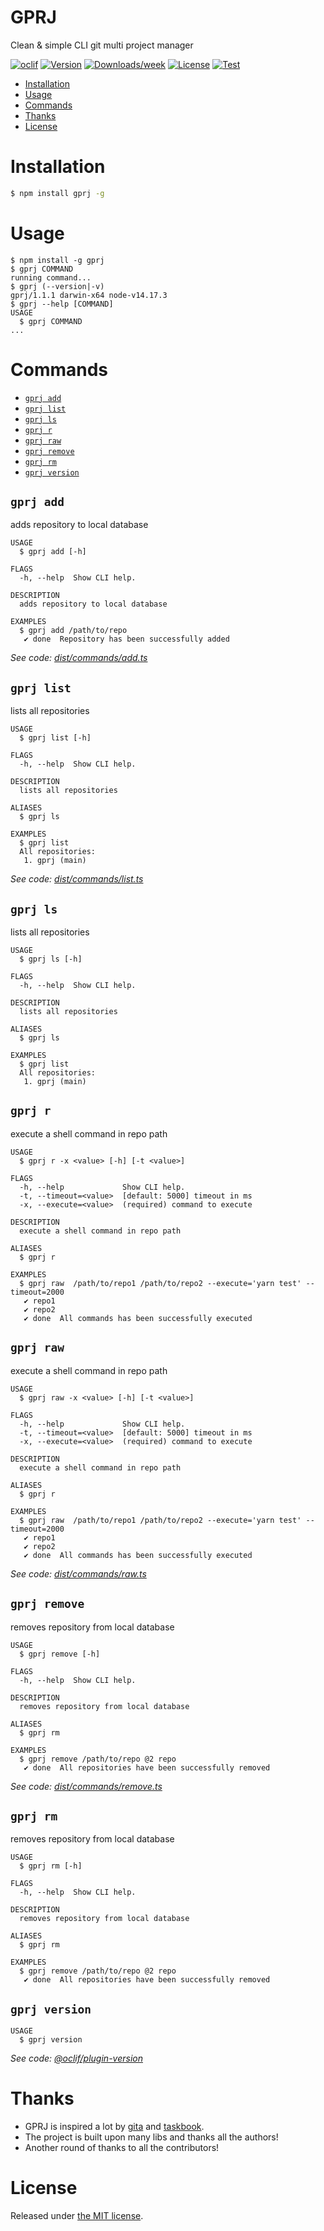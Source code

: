 GPRJ
====

Clean &amp; simple CLI git multi project manager

[![oclif](https://img.shields.io/badge/cli-oclif-brightgreen.svg)](https://oclif.io)
[![Version](https://img.shields.io/npm/v/gprj.svg)](https://npmjs.org/package/gprj)
[![Downloads/week](https://img.shields.io/npm/dw/gprj.svg)](https://npmjs.org/package/gprj)
[![License](https://img.shields.io/npm/l/gprj.svg)](https://github.com/dolfbarr/gprj/blob/master/package.json)
[![Test](https://github.com/dolfbarr/gprj/actions/workflows/push.yaml/badge.svg?branch=main&event=push)](https://github.com/dolfbarr/gprj/actions/workflows/push.yaml)

<!-- toc -->
* [Installation](#installation)
* [Usage](#usage)
* [Commands](#commands)
* [Thanks](#thanks)
* [License](#license)
<!-- tocstop -->

# Installation

```sh
$ npm install gprj -g
```

# Usage
<!-- usage -->
```sh-session
$ npm install -g gprj
$ gprj COMMAND
running command...
$ gprj (--version|-v)
gprj/1.1.1 darwin-x64 node-v14.17.3
$ gprj --help [COMMAND]
USAGE
  $ gprj COMMAND
...
```
<!-- usagestop -->
# Commands
<!-- commands -->
* [`gprj add`](#gprj-add)
* [`gprj list`](#gprj-list)
* [`gprj ls`](#gprj-ls)
* [`gprj r`](#gprj-r)
* [`gprj raw`](#gprj-raw)
* [`gprj remove`](#gprj-remove)
* [`gprj rm`](#gprj-rm)
* [`gprj version`](#gprj-version)

## `gprj add`

adds repository to local database

```
USAGE
  $ gprj add [-h]

FLAGS
  -h, --help  Show CLI help.

DESCRIPTION
  adds repository to local database

EXAMPLES
  $ gprj add /path/to/repo
   ✔ done  Repository has been successfully added
```

_See code: [dist/commands/add.ts](https://github.com/dolfbarr/gprj/blob/v1.1.1/dist/commands/add.ts)_

## `gprj list`

lists all repositories

```
USAGE
  $ gprj list [-h]

FLAGS
  -h, --help  Show CLI help.

DESCRIPTION
  lists all repositories

ALIASES
  $ gprj ls

EXAMPLES
  $ gprj list
  All repositories:
   1. gprj (main)
```

_See code: [dist/commands/list.ts](https://github.com/dolfbarr/gprj/blob/v1.1.1/dist/commands/list.ts)_

## `gprj ls`

lists all repositories

```
USAGE
  $ gprj ls [-h]

FLAGS
  -h, --help  Show CLI help.

DESCRIPTION
  lists all repositories

ALIASES
  $ gprj ls

EXAMPLES
  $ gprj list
  All repositories:
   1. gprj (main)
```

## `gprj r`

execute a shell command in repo path

```
USAGE
  $ gprj r -x <value> [-h] [-t <value>]

FLAGS
  -h, --help             Show CLI help.
  -t, --timeout=<value>  [default: 5000] timeout in ms
  -x, --execute=<value>  (required) command to execute

DESCRIPTION
  execute a shell command in repo path

ALIASES
  $ gprj r

EXAMPLES
  $ gprj raw  /path/to/repo1 /path/to/repo2 --execute='yarn test' --timeout=2000
   ✔ repo1
   ✔ repo2
   ✔ done  All commands has been successfully executed
```

## `gprj raw`

execute a shell command in repo path

```
USAGE
  $ gprj raw -x <value> [-h] [-t <value>]

FLAGS
  -h, --help             Show CLI help.
  -t, --timeout=<value>  [default: 5000] timeout in ms
  -x, --execute=<value>  (required) command to execute

DESCRIPTION
  execute a shell command in repo path

ALIASES
  $ gprj r

EXAMPLES
  $ gprj raw  /path/to/repo1 /path/to/repo2 --execute='yarn test' --timeout=2000
   ✔ repo1
   ✔ repo2
   ✔ done  All commands has been successfully executed
```

_See code: [dist/commands/raw.ts](https://github.com/dolfbarr/gprj/blob/v1.1.1/dist/commands/raw.ts)_

## `gprj remove`

removes repository from local database

```
USAGE
  $ gprj remove [-h]

FLAGS
  -h, --help  Show CLI help.

DESCRIPTION
  removes repository from local database

ALIASES
  $ gprj rm

EXAMPLES
  $ gprj remove /path/to/repo @2 repo
   ✔ done  All repositories have been successfully removed
```

_See code: [dist/commands/remove.ts](https://github.com/dolfbarr/gprj/blob/v1.1.1/dist/commands/remove.ts)_

## `gprj rm`

removes repository from local database

```
USAGE
  $ gprj rm [-h]

FLAGS
  -h, --help  Show CLI help.

DESCRIPTION
  removes repository from local database

ALIASES
  $ gprj rm

EXAMPLES
  $ gprj remove /path/to/repo @2 repo
   ✔ done  All repositories have been successfully removed
```

## `gprj version`

```
USAGE
  $ gprj version
```

_See code: [@oclif/plugin-version](https://github.com/oclif/plugin-version/blob/v1.0.4/src/commands/version.ts)_
<!-- commandsstop -->

# Thanks
- GPRJ is inspired a lot by [gita](https://github.com/nosarthur/gita) and [taskbook](https://github.com/klaussinani/taskbook).
- The project is built upon many libs and thanks all the authors!
- Another round of thanks to all the contributors!

# License

Released under [the MIT license](LICENSE).

